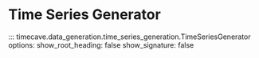 # Time Series Generator

::: timecave.data_generation.time_series_generation.TimeSeriesGenerator
    options:
        show_root_heading: false
        show_signature: false